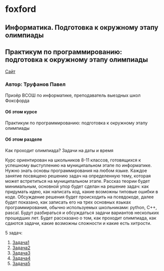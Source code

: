 # foxford
## Информатика. Подготовка к окружному этапу олимпиады ##

## Практикум по программированию: подготовка к окружному этапу олимпиады ##

<p>
    <a href="https://foxford.ru/courses/995/lessons/28399">Сайт</a>
</p>

### Автор: Труфанов Павел ###
Призёр ВСОШ по информатике, преподаватель выездных школ Фоксфорда
 
#### Об этом курсе ####
Практикум по программированию: подготовка к окружному этапу олимпиады

#### Об этом разделе ####
Как проходит олимпиада? Задачи на даты и время

Курс ориентирован на школьников 8-11 классов, готовящихся к успешному выступлению на муниципальном этапе по информатике. Нужно знать основы программирования на любом языке.
Каждое занятие посвящено решению задач на определенную тему, которая может встретиться на муниципальном этапе. Рассказ теории будет минимальным, основной упор будет сделан на решение задач: как придумать идею, как написать код, какие возможны типовые ошибки в коде. Обсуждение решения будет происходить на псевдокоде, далее будет показано, как записать его на трех основных языках программирования, обычно используемых школьниками: python, C++, pascal.
Будут разбираться и обсуждаться задачи вариантов нескольких прошедших лет.
Будет рассказано о том, как проходит олимпиада, как сдаются задачи, какие возможны сложности и какие есть хитрости.

5 задач:
1. [Задача1](https://github.com/andrewbudo/foxford/tree/master/1.city/Course.1_1.Date_and_time/Task1)
2. [Задача2](https://github.com/andrewbudo/foxford/tree/master/1.city/Course.1_1.Date_and_time/Task2)
3. [Задача3](https://github.com/andrewbudo/foxford/tree/master/1.city/Course.1_1.Date_and_time/Task3)
4. [Задача4](https://github.com/andrewbudo/foxford/tree/master/1.city/Course.1_1.Date_and_time/Task4)
5. [Задача5](https://github.com/andrewbudo/foxford/tree/master/1.city/Course.1_1.Date_and_time/Task5)
